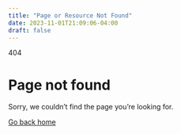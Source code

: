 ```yaml
---
title: "Page or Resource Not Found"
date: 2023-11-01T21:09:06-04:00
draft: false
---
```

<div class="text-center">
    <p class="text-xl font-semibold text-sky-700">404</p>
    <h1 class="mt-4 text-3xl font-bold tracking-tight text-gray-900 sm:text-5xl">Page not found</h1>
    <p class="mt-6 text-base leading-7 text-gray-600">Sorry, we couldn’t find the page you’re looking for.</p>
    <div class="mt-10 flex items-center justify-center gap-x-6">
        <a href="/" class="rounded-md bg-sky-700 px-3.5 py-2.5 text-sm font-semibold text-white shadow-sm hover:bg-indigo-500 focus-visible:outline focus-visible:outline-2 focus-visible:outline-offset-2 focus-visible:outline-indigo-600">Go back home</a>
    </div>
</div>
